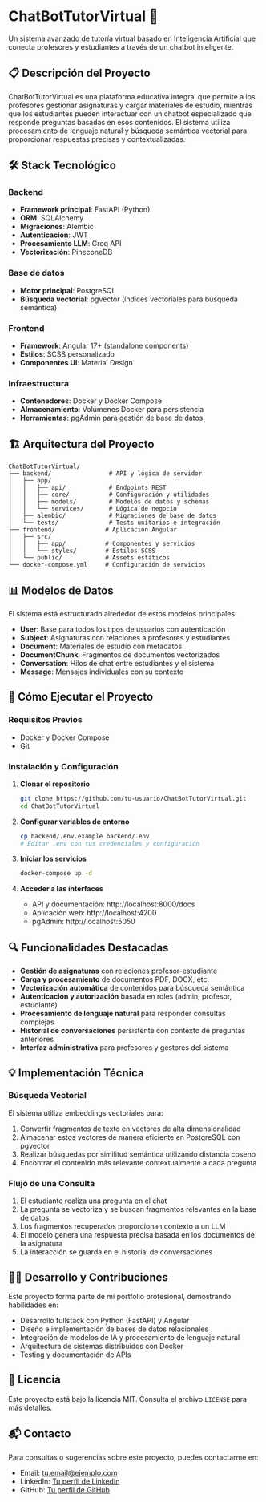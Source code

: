 # ChatBotTutorVirtual 🤖

Un sistema avanzado de tutoría virtual basado en Inteligencia Artificial que conecta profesores y estudiantes a través de un chatbot inteligente.

## 📋 Descripción del Proyecto

ChatBotTutorVirtual es una plataforma educativa integral que permite a los profesores gestionar asignaturas y cargar materiales de estudio, mientras que los estudiantes pueden interactuar con un chatbot especializado que responde preguntas basadas en esos contenidos. El sistema utiliza procesamiento de lenguaje natural y búsqueda semántica vectorial para proporcionar respuestas precisas y contextualizadas.

## 🛠️ Stack Tecnológico

### Backend
- **Framework principal**: FastAPI (Python)
- **ORM**: SQLAlchemy
- **Migraciones**: Alembic
- **Autenticación**: JWT
- **Procesamiento LLM**: Groq API
- **Vectorización**: PineconeDB

### Base de datos
- **Motor principal**: PostgreSQL
- **Búsqueda vectorial**: pgvector (índices vectoriales para búsqueda semántica)

### Frontend
- **Framework**: Angular 17+ (standalone components)
- **Estilos**: SCSS personalizado
- **Componentes UI**: Material Design

### Infraestructura
- **Contenedores**: Docker y Docker Compose
- **Almacenamiento**: Volúmenes Docker para persistencia
- **Herramientas**: pgAdmin para gestión de base de datos

## 🏗️ Arquitectura del Proyecto

```
ChatBotTutorVirtual/
├── backend/                # API y lógica de servidor
│   ├── app/
│   │   ├── api/            # Endpoints REST
│   │   ├── core/           # Configuración y utilidades
│   │   ├── models/         # Modelos de datos y schemas
│   │   └── services/       # Lógica de negocio
│   ├── alembic/            # Migraciones de base de datos
│   └── tests/              # Tests unitarios e integración
├── frontend/              # Aplicación Angular
│   ├── src/
│   │   ├── app/           # Componentes y servicios
│   │   └── styles/        # Estilos SCSS
│   └── public/            # Assets estáticos
└── docker-compose.yml     # Configuración de servicios
```


## 📊 Modelos de Datos

El sistema está estructurado alrededor de estos modelos principales:

- **User**: Base para todos los tipos de usuarios con autenticación
- **Subject**: Asignaturas con relaciones a profesores y estudiantes
- **Document**: Materiales de estudio con metadatos
- **DocumentChunk**: Fragmentos de documentos vectorizados
- **Conversation**: Hilos de chat entre estudiantes y el sistema
- **Message**: Mensajes individuales con su contexto

## 🚀 Cómo Ejecutar el Proyecto

### Requisitos Previos

- Docker y Docker Compose
- Git

### Instalación y Configuración

1. **Clonar el repositorio**
   ```bash
   git clone https://github.com/tu-usuario/ChatBotTutorVirtual.git
   cd ChatBotTutorVirtual
   ```

2. **Configurar variables de entorno**
   ```bash
   cp backend/.env.example backend/.env
   # Editar .env con tus credenciales y configuración
   ```

3. **Iniciar los servicios**
   ```bash
   docker-compose up -d
   ```

4. **Acceder a las interfaces**
   - API y documentación: http://localhost:8000/docs
   - Aplicación web: http://localhost:4200
   - pgAdmin: http://localhost:5050



## 🔍 Funcionalidades Destacadas

- **Gestión de asignaturas** con relaciones profesor-estudiante
- **Carga y procesamiento** de documentos PDF, DOCX, etc.
- **Vectorización automática** de contenidos para búsqueda semántica
- **Autenticación y autorización** basada en roles (admin, profesor, estudiante)
- **Procesamiento de lenguaje natural** para responder consultas complejas
- **Historial de conversaciones** persistente con contexto de preguntas anteriores
- **Interfaz administrativa** para profesores y gestores del sistema

## 💡 Implementación Técnica

### Búsqueda Vectorial

El sistema utiliza embeddings vectoriales para:

1. Convertir fragmentos de texto en vectores de alta dimensionalidad
2. Almacenar estos vectores de manera eficiente en PostgreSQL con pgvector
3. Realizar búsquedas por similitud semántica utilizando distancia coseno
4. Encontrar el contenido más relevante contextualmente a cada pregunta

### Flujo de una Consulta

1. El estudiante realiza una pregunta en el chat
2. La pregunta se vectoriza y se buscan fragmentos relevantes en la base de datos
3. Los fragmentos recuperados proporcionan contexto a un LLM
4. El modelo genera una respuesta precisa basada en los documentos de la asignatura
5. La interacción se guarda en el historial de conversaciones

## 👨‍💻 Desarrollo y Contribuciones

Este proyecto forma parte de mi portfolio profesional, demostrando habilidades en:

- Desarrollo fullstack con Python (FastAPI) y Angular
- Diseño e implementación de bases de datos relacionales
- Integración de modelos de IA y procesamiento de lenguaje natural
- Arquitectura de sistemas distribuidos con Docker
- Testing y documentación de APIs

## 📝 Licencia

Este proyecto está bajo la licencia MIT. Consulta el archivo `LICENSE` para más detalles.

## 📬 Contacto

Para consultas o sugerencias sobre este proyecto, puedes contactarme en:

- Email: tu.email@ejemplo.com
- LinkedIn: [Tu perfil de LinkedIn](https://www.linkedin.com/in/tu-perfil/)
- GitHub: [Tu perfil de GitHub](https://github.com/tu-usuario)
